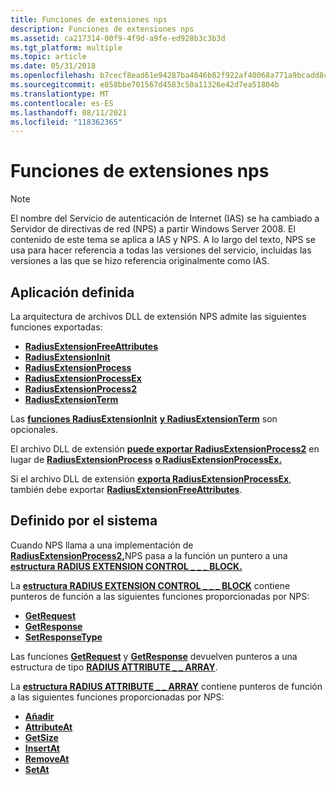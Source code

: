 ```yaml
---
title: Funciones de extensiones nps
description: Funciones de extensiones nps
ms.assetid: ca217314-00f9-4f9d-a9fe-ed928b3c3b3d
ms.tgt_platform: multiple
ms.topic: article
ms.date: 05/31/2018
ms.openlocfilehash: b7cecf8ead61e94287ba4846b82f922af40068a771a9bcadd8ccb51693709c17
ms.sourcegitcommit: e858bbe701567d4583c50a11326e42d7ea51804b
ms.translationtype: MT
ms.contentlocale: es-ES
ms.lasthandoff: 08/11/2021
ms.locfileid: "118362365"
---
```

# <a name="nps-extensions-functions"></a>Funciones de extensiones nps

> [!Note]  
> El nombre del Servicio de autenticación de Internet (IAS) se ha cambiado a Servidor de directivas de red (NPS) a partir Windows Server 2008. El contenido de este tema se aplica a IAS y NPS. A lo largo del texto, NPS se usa para hacer referencia a todas las versiones del servicio, incluidas las versiones a las que se hizo referencia originalmente como IAS.

 

## <a name="application-defined"></a>Aplicación definida

La arquitectura de archivos DLL de extensión NPS admite las siguientes funciones exportadas:

-   [**RadiusExtensionFreeAttributes**](/windows/desktop/api/authif/nc-authif-pradius_extension_free_attributes)
-   [**RadiusExtensionInit**](/windows/desktop/api/authif/nc-authif-pradius_extension_init)
-   [**RadiusExtensionProcess**](/windows/desktop/api/authif/nc-authif-pradius_extension_process)
-   [**RadiusExtensionProcessEx**](/windows/desktop/api/authif/nc-authif-pradius_extension_process_ex)
-   [**RadiusExtensionProcess2**](/windows/desktop/api/authif/nc-authif-pradius_extension_process_2)
-   [**RadiusExtensionTerm**](/windows/desktop/api/authif/nc-authif-pradius_extension_term)

Las [**funciones RadiusExtensionInit**](/windows/desktop/api/authif/nc-authif-pradius_extension_init) [**y RadiusExtensionTerm**](/windows/desktop/api/authif/nc-authif-pradius_extension_term) son opcionales.

El archivo DLL de extensión [**puede exportar RadiusExtensionProcess2**](/windows/desktop/api/authif/nc-authif-pradius_extension_process_2) en lugar de [**RadiusExtensionProcess**](/windows/desktop/api/authif/nc-authif-pradius_extension_process) [**o RadiusExtensionProcessEx.**](/windows/desktop/api/authif/nc-authif-pradius_extension_process_ex)

Si el archivo DLL de extensión [**exporta RadiusExtensionProcessEx**](/windows/desktop/api/authif/nc-authif-pradius_extension_process_ex), también debe exportar [**RadiusExtensionFreeAttributes**](/windows/desktop/api/authif/nc-authif-pradius_extension_free_attributes).

## <a name="system-defined"></a>Definido por el sistema

Cuando NPS llama a una implementación de [**RadiusExtensionProcess2,**](/windows/desktop/api/authif/nc-authif-pradius_extension_process_2)NPS pasa a la función un puntero a una [**estructura RADIUS EXTENSION CONTROL \_ \_ \_ BLOCK.**](/windows/desktop/api/authif/ns-authif-radius_extension_control_block)

La [**estructura RADIUS EXTENSION CONTROL \_ \_ \_ BLOCK**](/windows/desktop/api/authif/ns-authif-radius_extension_control_block) contiene punteros de función a las siguientes funciones proporcionadas por NPS:

-   [**GetRequest**](/previous-versions/ms688263(v=vs.85))
-   [**GetResponse**](/previous-versions/ms688270(v=vs.85))
-   [**SetResponseType**](/previous-versions/ms688462(v=vs.85))

Las funciones [**GetRequest**](/previous-versions/ms688263(v=vs.85)) y [**GetResponse**](/previous-versions/ms688270(v=vs.85)) devuelven punteros a una estructura de tipo [**RADIUS ATTRIBUTE \_ \_ ARRAY**](/windows/desktop/api/authif/ns-authif-radius_attribute_array).

La [**estructura RADIUS ATTRIBUTE \_ \_ ARRAY**](/windows/desktop/api/authif/ns-authif-radius_attribute_array) contiene punteros de función a las siguientes funciones proporcionadas por NPS:

-   [**Añadir**](/previous-versions/ms688246(v=vs.85))
-   [**AttributeAt**](/previous-versions/ms688253(v=vs.85))
-   [**GetSize**](/previous-versions/ms688277(v=vs.85))
-   [**InsertAt**](/previous-versions/ms688296(v=vs.85))
-   [**RemoveAt**](/previous-versions/ms688452(v=vs.85))
-   [**SetAt**](/previous-versions/ms688456(v=vs.85))

 

 